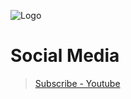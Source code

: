 ![Logo](https://raw.githubusercontent.com/connectedwizzard/wi4x_hud/master/_storage/logo_gh_3.png)
# Social Media
> [Subscribe - Youtube](https://www.youtube.com/channel/UCvLjgFPx4d84Xw629ofMJDg)
